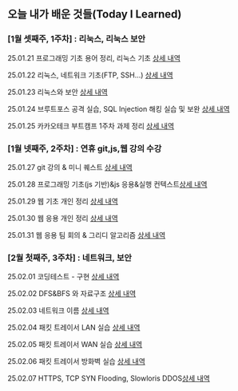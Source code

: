 ## 오늘 내가 배운 것들(Today I Learned)

### [1월 셋째주, 1주차] : 리눅스, 리눅스 보안

25.01.21 프로그래밍 기초 용어 정리, 리눅스 기초 [상세 내역](https://github.com/yubin425/TIL/blob/main/Daily/2025-01/2025-01-21.md)

25.01.22 리눅스, 네트워크 기초(FTP, SSH...) [상세 내역](https://github.com/yubin425/TIL/blob/main/Daily/2025-01/2025-01-22.md)

25.01.23 리눅스와 보안 [상세 내역](https://github.com/yubin425/TIL/blob/main/Daily/2025-01/2025-01-23.md)

25.01.24 브루트포스 공격 실습, SQL Injection 해킹 실습 및 보완 [상세 내역](https://github.com/yubin425/TIL/blob/main/Daily/2025-01/2025-01-24.md)

25.01.25 카카오테크 부트캠프 1주차 과제 정리 [상세 내역](https://github.com/yubin425/TIL/blob/main/Daily/2025-01/2025-01-25(1%EC%A3%BC%EC%B0%A8%20%EA%B3%BC%EC%A0%9C).md)


### [1월 넷째주, 2주차] : 연휴 git,js,웹 강의 수강

25.01.27 git 강의 & 미니 퀘스트 [상세 내역](https://github.com/yubin425/TIL/blob/main/Daily/2025-01/2025-01-27.md)

25.01.28 프로그래밍 기초(js 기반)&js 응용&실행 컨텍스트[상세 내역](https://github.com/yubin425/TIL/blob/2a6fd40757ae129c1ee256114427296442defdca/Daily/2025-01/2025-01-28.md)

25.01.29 웹 기초 개인 정리 [상세 내역](https://github.com/yubin425/TIL/blob/2a6fd40757ae129c1ee256114427296442defdca/Daily/2025-01/2025-01-29.md)

25.01.30 웹 응용 개인 정리 [상세 내역](https://github.com/yubin425/TIL/blob/2a6fd40757ae129c1ee256114427296442defdca/Daily/2025-01/2025-01-30.md)

25.01.31 웹 응용 팀 회의 & 그리디 알고리즘 [상세 내역](https://github.com/yubin425/TIL/blob/2a6fd40757ae129c1ee256114427296442defdca/Daily/2025-01/2025-01-31.md)

### [2월 첫째주, 3주차] : 네트워크, 보안

25.02.01 코딩테스트 - 구현 [상세 내역](https://github.com/yubin425/TIL/blob/2a6fd40757ae129c1ee256114427296442defdca/Daily/2025-02/2025-02-01.md)

25.02.02 DFS&BFS 와 자료구조 [상세 내역](https://github.com/yubin425/TIL/blob/2a6fd40757ae129c1ee256114427296442defdca/Daily/2025-02/2025-02-02.md)

25.02.03 네트워크 이름 [상세 내역](https://github.com/yubin425/TIL/blob/70643b58ce9efe1bce0e7dfe4ca21c65f8bc7df7/Daily/2025-02/2025-02-03.md)

25.02.04 패킷 트레이서 LAN 실습  [상세 내역](https://github.com/yubin425/TIL/blob/128d1c62d64ddae55419ee3ae8448bd961141272/Daily/2025-02/2025-02-04.md)

25.02.05 패킷 트레이서 WAN 실습  [상세 내역](https://github.com/yubin425/TIL/blob/a5234872113f345016b1000f6caae7f90df9d3df/Daily/2025-02/2025-02-05.md)

25.02.06 패킷 트레이서 방화벽 실습  [상세 내역](https://github.com/yubin425/TIL/blob/40c60aa8aeb32e414c4e5f790a3307db2eb76508/Daily/2025-02/2025-02-06.md)

25.02.07 HTTPS, TCP SYN Flooding, Slowloris DDOS[상세 내역](https://github.com/yubin425/TIL/blob/main/Daily/2025-02/2025-02-07.md)